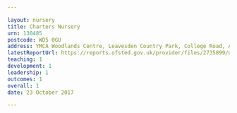 ```yaml
---

layout: nursery
title: Charters Nursery
urn: 130485
postcode: WD5 0GU
address: YMCA Woodlands Centre, Leavesden Country Park, College Road, Abbots Langley, Hertfordshire, WD5 0GU
latestReportUrl: https://reports.ofsted.gov.uk/provider/files/2735899/urn/130485.pdf
teaching: 1
development: 1
leadership: 1
outcomes: 1
overall: 1
date: 23 October 2017

---
```

